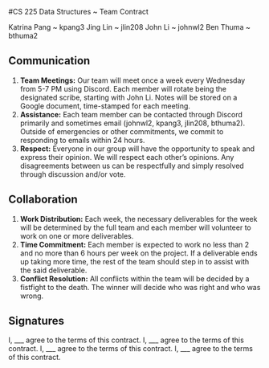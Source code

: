 #CS 225 Data Structures ~ Team Contract

Katrina Pang ~ kpang3
Jing Lin ~ jlin208
John Li ~ johnwl2
Ben Thuma ~ bthuma2

## Communication
1. **Team Meetings:**
Our team will meet once a week every Wednesday from 5-7 PM using Discord. Each member will rotate being the designated scribe, starting with John Li. Notes will be stored on a Google document, time-stamped for each meeting.
2. **Assistance:**
Each team member can be contacted through Discord primarily and sometimes email (johnwl2, kpang3, jlin208, bthuma2). Outside of emergencies or other commitments, we commit to responding to emails within 24 hours.
3. **Respect:**
Everyone in our group will have the opportunity to speak and express their opinion. We will respect each other’s opinions. Any disagreements between us can be respectfully and simply resolved through discussion and/or vote. 

## Collaboration
1. **Work Distribution:**
Each week, the necessary deliverables for the week will be determined by the full team and each member will volunteer to work on one or more deliverables. 
2. **Time Commitment:**
Each member is expected to work no less than 2 and no more than 6 hours per week on the project. If a deliverable ends up taking more time, the rest of the team should step in to assist with the said deliverable.
3. **Conflict Resolution:**
All conflicts within the team will be decided by a fistfight to the death. The winner will decide who was right and who was wrong. 
## Signatures
I, ___ agree to the terms of this contract.
I, ___ agree to the terms of this contract.
I, ___ agree to the terms of this contract.
I, ___ agree to the terms of this contract.
